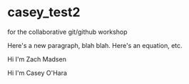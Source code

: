 # casey_test2
for the collaborative git/github workshop

Here's a new paragraph, blah blah.
Here's an equation, etc.

Hi I'm Zach Madsen

Hi I'm Casey O'Hara
